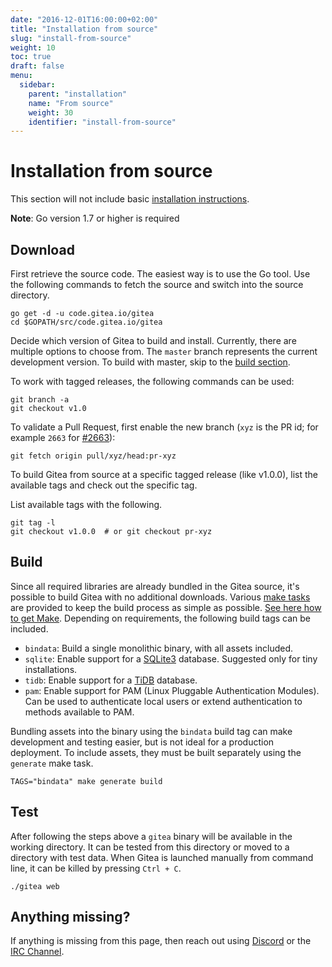 ```yaml
---
date: "2016-12-01T16:00:00+02:00"
title: "Installation from source"
slug: "install-from-source"
weight: 10
toc: true
draft: false
menu:
  sidebar:
    parent: "installation"
    name: "From source"
    weight: 30
    identifier: "install-from-source"
---
```


# Installation from source

This section will not include basic [installation instructions](https://golang.org/doc/install).

**Note**: Go version 1.7 or higher is required

## Download

First retrieve the source code. The easiest way is to use the Go tool. Use the following
commands to fetch the source and switch into the source directory.

```
go get -d -u code.gitea.io/gitea
cd $GOPATH/src/code.gitea.io/gitea
```

Decide which version of Gitea to build and install. Currently, there are multiple options
to choose from. The `master` branch represents the current development version. To build
with master, skip to the [build section](#build).

To work with tagged releases, the following commands can be used:
```
git branch -a
git checkout v1.0
```

To validate a Pull Request, first enable the new branch (`xyz` is the PR id; for example
`2663` for [#2663](https://github.com/go-gitea/gitea/pull/2663)):

```
git fetch origin pull/xyz/head:pr-xyz
```

To build Gitea from source at a specific tagged release (like v1.0.0), list the available
tags and check out the specific tag.

List available tags with the following.

```
git tag -l
git checkout v1.0.0  # or git checkout pr-xyz
```

## Build

Since all required libraries are already bundled in the Gitea source, it's
possible to build Gitea with no additional downloads. Various
[make tasks](https://github.com/go-gitea/gitea/blob/master/Makefile) are
provided to keep the build process as simple as possible.
<a href='{{< relref "doc/advanced/make.en-us.md" >}}'>See here how to get Make</a>.
Depending on requirements, the following build tags can be included.

* `bindata`: Build a single monolithic binary, with all assets included.
* `sqlite`: Enable support for a [SQLite3](https://sqlite.org/) database. Suggested only
  for tiny installations.
* `tidb`: Enable support for a [TiDB](https://github.com/pingcap/tidb) database.
* `pam`: Enable support for PAM (Linux Pluggable Authentication Modules). Can be used to
  authenticate local users or extend authentication to methods available to PAM.

Bundling assets into the binary using the `bindata` build tag can make development and
testing easier, but is not ideal for a production deployment. To include assets, they
must be built separately using the `generate` make task.

```
TAGS="bindata" make generate build
```

## Test

After following the steps above a `gitea` binary will be available in the working directory.
It can be tested from this directory or moved to a directory with test data. When Gitea is
launched manually from command line, it can be killed by pressing `Ctrl + C`.

```
./gitea web
```

## Anything missing?

If anything is missing from this page, then reach out using [Discord](https://discord.gg/NsatcWJ)
or the [IRC Channel](http://webchat.freenode.net?nick=giteachat....&channels=%23gitea&prompt=1).
